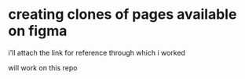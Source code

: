 # creating clones of pages available on figma

i'll attach the link for reference through which i worked

will work on this repo